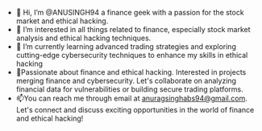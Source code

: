 - 👋 Hi, I’m @ANUSINGH94 a finance geek with a passion for the stock market and ethical hacking.
- 👀 I’m interested in all things related to finance, especially stock market analysis and ethical hacking techniques.
- 🌱 I’m currently learning advanced trading strategies and exploring cutting-edge cybersecurity techniques to enhance my skills in ethical hacking
- 💞️Passionate about finance and ethical hacking. Interested in projects merging finance and cybersecurity.
Let's collaborate on analyzing financial data for vulnerabilities or building secure trading platforms.
- 📫You can reach me through email at anuragsinghabs94@gmail.com. Let's connect and discuss exciting opportunities in the world of finance and ethical hacking!

<!---
ANUSINGH94/ANUSINGH94 is a ✨ special ✨ repository because its `README.md` (this file) appears on your GitHub profile.
You can click the Preview link to take a look at your changes.
--->
